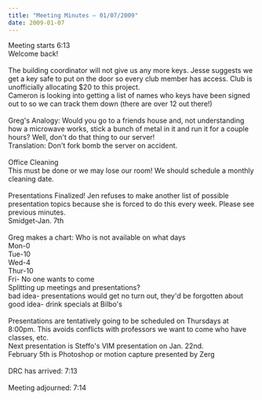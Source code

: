 ```yaml
---
title: "Meeting Minutes – 01/07/2009"
date: 2009-01-07
---
```

Meeting starts 6:13<br />
Welcome back!<br />
<br />
The building coordinator will not give us any more keys. Jesse suggests we get a key safe to put on the door so every club member has access. Club is unofficially allocating $20 to this project.<br />
Cameron is looking into getting a list of names who keys have been signed out to so we can track them down (there are over 12 out there!)<br />
<br />
Greg's Analogy: Would you go to a friends house and, not understanding how a microwave works, stick a bunch of metal in it and run it for a couple hours? Well, don't do that thing to our server!<br />
Translation: Don't fork bomb the server on accident.<br />
<br />
Office Cleaning<br />
This must be done or we may lose our room! We should schedule a monthly cleaning date.<br />
<br />
Presentations Finalized! Jen refuses to make another list of possible presentation topics because she is forced to do this every week. Please see previous minutes.<br />
Smidget-Jan. 7th<br />
<br />
Greg makes a chart: Who is not available on what days<br />
Mon-0<br />
Tue-10<br />
Wed-4<br />
Thur-10<br />
Fri- No one wants to come<br />
Splitting up meetings and presentations? <br />
bad idea- presentations would get no turn out, they'd be forgotten about<br />
good idea- drink specials at Bilbo's<br />
<br />
Presentations are tentatively going to be scheduled on Thursdays at 8:00pm.  This avoids conflicts with professors we want to come who have classes, etc. <br />
Next presentation is Steffo's VIM presentation on Jan. 22nd.<br />
February 5th is Photoshop or motion capture presented by Zerg<br />
<br />
DRC has arrived: 7:13<br />
<br />
Meeting adjourned: 7:14<br />
